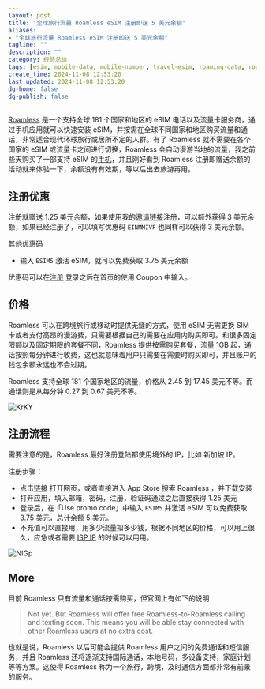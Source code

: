 ```yaml
---
layout: post
title: "全球旅行流量 Roamless eSIM 注册即送 5 美元余额"
aliases:
- "全球旅行流量 Roamless eSIM 注册即送 5 美元余额"
tagline: ""
description: ""
category: 经验总结
tags: [esim, mobile-data, mobile-number, travel-esim, roaming-data, roaming, esim-phone, sim-card, ]
create_time: 2024-11-08 12:53:20
last_updated: 2024-11-08 12:53:20
dg-home: false
dg-publish: false
---
```


[Roamless](https://gtk.pw/roamless) 是一个支持全球 181 个国家和地区的 eSIM 电话以及流量卡服务商，通过手机应用就可以快速安装 eSIM，并按需在全球不同国家和地区购买流量和通话，非常适合现代环球旅行或居所不定的人群。有了 Roamless 就不需要在各个国家的 eSIM 或流量卡之间进行切换，Roamless 会自动漫游当地的流量，我之前些天购买了一部支持 eSIM 的[手机](https://blog.einverne.info/post/2024/10/iphone-15-pro-max-setup.html)，并且刚好看到 Roamless 注册即赠送余额的活动就来体验一下，余额没有有效期，等以后出去旅游再用。

## 注册优惠

注册就赠送 1.25 美元余额，如果使用我的[邀请链接](https://gtk.pw/roamless)注册，可以额外获得 3 美元余额，如果已经注册了，可以填写优惠码 `EINMMIVF` 也同样可以获得 3 美元余额。

其他优惠码

- 输入 `ESIM5` 激活 eSIM，就可以免费获取 3.75 美元余额

优惠码可以在[注册](https://gtk.pw/roamless) 登录之后在首页的使用 Coupon 中输入。

## 价格

Roamless 可以在跨境旅行或移动时提供无缝的方式，使用 eSIM 无需更换 SIM 卡或者支付高昂的漫游费，只需要根据自己的需要在应用内购买即可。和很多固定限额以及固定期限的套餐不同，Roamless 提供按需购买套餐，流量 1GB 起，通话按照每分钟进行收费，这也就意味着用户只需要在需要时购买即可，并且账户的钱包余额永远也不会过期。

Roamless 支持全球 181 个国家地区的流量，价格从 2.45 到 17.45 美元不等。而通话则是从每分钟 0.27 到 0.67 美元不等。

![KrKY](https://photo.einverne.info/images/2024/11/08/KrKY.png)

## 注册流程

需要注意的是，Roamless 最好注册登陆都使用境外的 IP，比如 新加坡 IP。

注册步骤：

- 点击[链接](https://gtk.pw/roamless) 打开网页，或者直接进入 App Store 搜索 Roamless ，并下载安装
- 打开应用，填入邮箱，密码，注册，验证码通过之后直接获得 1.25 美元
- 登录后，在「Use promo code」中输入 `ESIM5` 并激活 eSIM 可以免费获取 3.75 美元，总计余额 5 美元。
- 不充值可以直接用，用多少流量扣多少钱，根据不同地区的价格，可以用上很久，应急或者需要 [ISP IP](https://blog.einverne.info/post/2024/11/ip-info-query.html) 的时候可以用用。

![NIGp](https://photo.einverne.info/images/2024/11/08/NIGp.jpg)

## More

目前 Roamless 只有流量和通话按需购买，但官网上有如下的说明

> Not yet. But Roamless will offer free Roamless-to-Roamless calling and texting soon. This means you will be able stay connected with other Roamless users at no extra cost.

也就是说，Roamless 以后可能会提供 Roamless 用户之间的免费通话和短信服务，并且 Roamless 还将逐渐支持国际通话，本地号码，多设备支持，家庭计划等等方案。这使得 Roamless 称为一个旅行，跨境，及时通信方面都非常有前景的服务。
